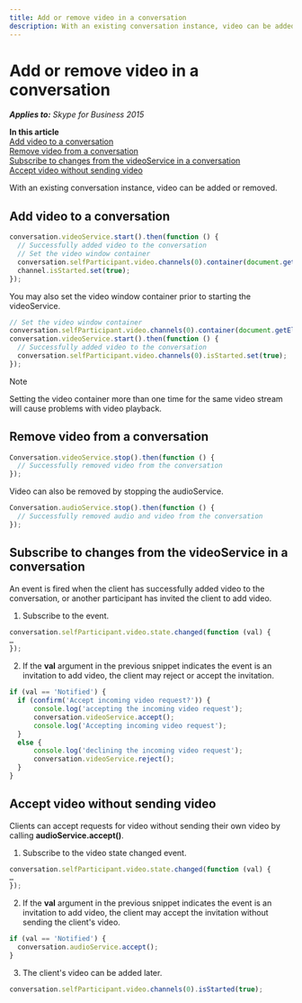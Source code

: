 ```yaml
---
title: Add or remove video in a conversation
description: With an existing conversation instance, video can be added or removed.
---
```

# Add or remove video in a conversation


 _**Applies to:** Skype for Business 2015_

 **In this article**  
[Add video to a conversation](#sectionSection0)  
[Remove video from a conversation](#sectionSection1)  
[Subscribe to changes from the videoService in a conversation](#sectionSection2)  
[Accept video without sending video](#sectionSection3)  


With an existing conversation instance, video can be added or removed.

## Add video to a conversation
<a name="sectionSection0"> </a>



  ```js
  conversation.videoService.start().then(function () {
    // Successfully added video to the conversation
    // Set the video window container
    conversation.selfParticipant.video.channels(0).container(document.getElementById("renderWindow"));
    channel.isStarted.set(true);
});

  ```


You may also set the video window container prior to starting the videoService.

    
  ```js
  // Set the video window container
  conversation.selfParticipant.video.channels(0).container(document.getElementById("renderWindow"));
  conversation.videoService.start().then(function () {
    // Successfully added video to the conversation
    conversation.selfParticipant.video.channels(0).isStarted.set(true);
  });

  ```


> [!NOTE] 
> Setting the video container more than one time for the same video stream will cause problems with video playback.
    

## Remove video from a conversation
<a name="sectionSection1"> </a>



  ```js
  Conversation.videoService.stop().then(function () {
    // Successfully removed video from the conversation
});

  ```


Video can also be removed by stopping the audioService.
    
  ```js
  Conversation.audioService.stop().then(function () {
    // Successfully removed audio and video from the conversation
});
  ```


## Subscribe to changes from the videoService in a conversation
<a name="sectionSection2"> </a>

An event is fired when the client has successfully added video to the conversation, or another participant has invited the client to add video.


1. Subscribe to the event.

  ```js
  conversation.selfParticipant.video.state.changed(function (val) {
…
});
  ```

2. If the **val** argument in the previous snippet indicates the event is an invitation to add video, the client may reject or accept the invitation.

  ```js
  if (val == 'Notified') {
    if (confirm('Accept incoming video request?')) {
        console.log('accepting the incoming video request');
        conversation.videoService.accept();
        console.log('Accepting incoming video request');
    }
    else {
        console.log('declining the incoming video request');
        conversation.videoService.reject();
    }
}
  ```


## Accept video without sending video
<a name="sectionSection3"> </a>

Clients can accept requests for video without sending their own video by calling **audioService.accept()**.


1. Subscribe to the video state changed event.

  ```js
  conversation.selfParticipant.video.state.changed(function (val) {
…
});

  ```

2. If the **val** argument in the previous snippet indicates the event is an invitation to add video, the client may accept the invitation without sending the client's video.

  ```js
  if (val == 'Notified') {
    conversation.audioService.accept();
}

  ```

3. The client's video can be added later.

  ```js
  conversation.selfParticipant.video.channels(0).isStarted(true);
  ```

